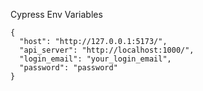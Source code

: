 Cypress Env Variables

```
{
  "host": "http://127.0.0.1:5173/",
  "api_server": "http://localhost:1000/",
  "login_email": "your_login_email",
  "password": "password"
}
```
